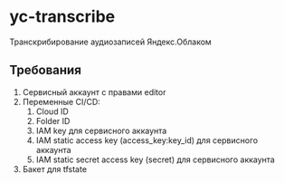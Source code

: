 # yc-transcribe

Транскрибирование аудиозаписей Яндекс.Облаком

## Требования

1. Сервисный аккаунт с правами editor
2. Переменные CI/CD:
   1. Cloud ID
   2. Folder ID
   3. IAM key для сервисного аккаунта
   4. IAM static access key (access_key:key_id) для сервисного аккаунта
   5. IAM static secret access key (secret) для сервисного аккаунта
3. Бакет для tfstate
